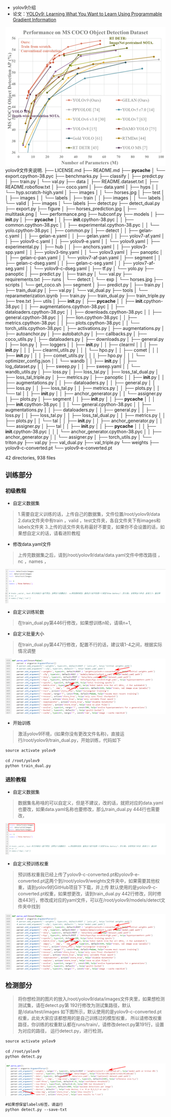 - yolov9介绍
- 论文：[YOLOv9: Learning What You Want to Learn Using Programmable Gradient Information](https://arxiv.org/abs/2402.13616)

![performance.png](../../images/19de2d46e56d5420d4bc818fe829836b.png)
yolov9文件夹说明.
├── LICENSE.md
├── README.md
├── __pycache__
│   └── export.cpython-38.pyc
├── benchmarks.py
├── classify
│   ├── predict.py
│   ├── train.py
│   └── val.py
├── data
│   ├── README.dataset.txt
│   ├── README.roboflow.txt
│   ├── coco.yaml
│   ├── data.yaml
│   ├── hyps
│   │   └── hyp.scratch-high.yaml
│   ├── images
│   │   └── horses.jpg
│   ├── test
│   │   ├── images
│   │   └── labels
│   ├── train
│   │   ├── images
│   │   └── labels
│   └── valid
│       ├── images
│       └── labels
├── detect.py
├── detect_dual.py
├── export.py
├── figure
│   ├── horses_prediction.jpg
│   ├── multitask.png
│   └── performance.png
├── hubconf.py
├── models
│   ├── __init__.py
│   ├── __pycache__
│   │   ├── __init__.cpython-38.pyc
│   │   ├── common.cpython-38.pyc
│   │   ├── experimental.cpython-38.pyc
│   │   └── yolo.cpython-38.pyc
│   ├── common.py
│   ├── detect
│   │   ├── gelan-c.yaml
│   │   ├── gelan-e.yaml
│   │   ├── gelan.yaml
│   │   ├── yolov7-af.yaml
│   │   ├── yolov9-c.yaml
│   │   ├── yolov9-e.yaml
│   │   └── yolov9.yaml
│   ├── experimental.py
│   ├── hub
│   │   ├── anchors.yaml
│   │   ├── yolov3-spp.yaml
│   │   ├── yolov3-tiny.yaml
│   │   └── yolov3.yaml
│   ├── panoptic
│   │   ├── gelan-c-pan.yaml
│   │   └── yolov7-af-pan.yaml
│   ├── segment
│   │   ├── gelan-c-dseg.yaml
│   │   ├── gelan-c-seg.yaml
│   │   ├── yolov7-af-seg.yaml
│   │   └── yolov9-c-dseg.yaml
│   ├── tf.py
│   └── yolo.py
├── panoptic
│   ├── predict.py
│   ├── train.py
│   └── val.py
├── requirements.txt
├── runs
│   └── detect
│       └── exp
│           └── horses.jpg
├── scripts
│   └── get_coco.sh
├── segment
│   ├── predict.py
│   ├── train.py
│   ├── train_dual.py
│   ├── val.py
│   └── val_dual.py
├── tools
│   └── reparameterization.ipynb
├── train.py
├── train_dual.py
├── train_triple.py
├── tree.txt
├── utils
│   ├── __init__.py
│   ├── __pycache__
│   │   ├── __init__.cpython-38.pyc
│   │   ├── augmentations.cpython-38.pyc
│   │   ├── dataloaders.cpython-38.pyc
│   │   ├── downloads.cpython-38.pyc
│   │   ├── general.cpython-38.pyc
│   │   ├── lion.cpython-38.pyc
│   │   ├── metrics.cpython-38.pyc
│   │   ├── plots.cpython-38.pyc
│   │   └── torch_utils.cpython-38.pyc
│   ├── activations.py
│   ├── augmentations.py
│   ├── autoanchor.py
│   ├── autobatch.py
│   ├── callbacks.py
│   ├── coco_utils.py
│   ├── dataloaders.py
│   ├── downloads.py
│   ├── general.py
│   ├── lion.py
│   ├── loggers
│   │   ├── __init__.py
│   │   ├── clearml
│   │   │   ├── __init__.py
│   │   │   ├── clearml_utils.py
│   │   │   └── hpo.py
│   │   ├── comet
│   │   │   ├── __init__.py
│   │   │   ├── comet_utils.py
│   │   │   ├── hpo.py
│   │   │   └── optimizer_config.json
│   │   └── wandb
│   │       ├── __init__.py
│   │       ├── log_dataset.py
│   │       ├── sweep.py
│   │       ├── sweep.yaml
│   │       └── wandb_utils.py
│   ├── loss.py
│   ├── loss_tal.py
│   ├── loss_tal_dual.py
│   ├── loss_tal_triple.py
│   ├── metrics.py
│   ├── panoptic
│   │   ├── __init__.py
│   │   ├── augmentations.py
│   │   ├── dataloaders.py
│   │   ├── general.py
│   │   ├── loss.py
│   │   ├── loss_tal.py
│   │   ├── metrics.py
│   │   ├── plots.py
│   │   └── tal
│   │       ├── __init__.py
│   │       ├── anchor_generator.py
│   │       └── assigner.py
│   ├── plots.py
│   ├── segment
│   │   ├── __init__.py
│   │   ├── __pycache__
│   │   │   ├── __init__.cpython-38.pyc
│   │   │   └── general.cpython-38.pyc
│   │   ├── augmentations.py
│   │   ├── dataloaders.py
│   │   ├── general.py
│   │   ├── loss.py
│   │   ├── loss_tal.py
│   │   ├── loss_tal_dual.py
│   │   ├── metrics.py
│   │   ├── plots.py
│   │   └── tal
│   │       ├── __init__.py
│   │       ├── anchor_generator.py
│   │       └── assigner.py
│   ├── tal
│   │   ├── __init__.py
│   │   ├── __pycache__
│   │   │   ├── __init__.cpython-38.pyc
│   │   │   └── anchor_generator.cpython-38.pyc
│   │   ├── anchor_generator.py
│   │   └── assigner.py
│   ├── torch_utils.py
│   └── triton.py
├── val.py
├── val_dual.py
├── val_triple.py
└── weights
    ├── yolov9-c-converted.pt
    └── yolov9-e-converted.pt

42 directories, 938 files

## 训练部分
### 初级教程

- 自定义数据集
> 1.需要自定义训练的话，上传自己的数据集，文件位置/root/yolov9/data
> 2.data文件夹中有train ，valid ，test文件夹，各自文件夹下有images和labels文件夹
> 3.上传的话文件夹名称最好不要变，如果你不会设置的话，如果想自定义的话，请看进阶教程


- 修改data.yaml文件
> 上传完数据集之后，请到/root/yolov9/data/data.yaml文件中修改路径 ，nc ，names ，

![1714918763223.png](../../images/1ef1b44e8624610e3859c09ff38297ff.png)

- 自定义训练轮数
> 在train_dual.py第446行修改，如果想训练n轮，请填n+1,


- 自定义批量大小
> 在train_dual.py第447行修改，配置不行的话，建议填1-4之间，根据实际情况调整


![1714918939492.png](../../images/0b772e3d3dfe43c4a218ad5a4f6e65fd.png)

- 开始训练
> 激活yolov9环境，(如果你没有更改文件名称)，直接运行/root/yolov9/train_dual.py，开始训练，代码如下

```
source activate yolov9

cd /root/yolov9
python train_dual.py
```



### 进阶教程

- 自定义数据集
> 数据集名称啥的可以自定义，但是不建议，改的话，就把对应的data.yaml也要改，如果data.yaml名称也要修改，那么train_dual.py 444行也需要改，


![1714919432760.png](../../images/d8720dc38b8a93e6c051aa4230290981.png)

- 自定义预训练权重
> 预训练权重我已经上传了yolov9-c-converted.pt和yolov9-e-converted.pt这两个到/root/yolov9/weights文件夹中，如果需要其他权重，请到yolov9的GitHub项目下下载，并上传
> 默认使用的是yolov9-c-converted.pt权重，如果想更改，请到train_dual.py 442行修改，同时修改443行，修改成对应的yaml文件，可以在/root/yolov9/models/detect文件夹中找到

![1714918939492.png](../../images/0b772e3d3dfe43c4a218ad5a4f6e65fd.png)

## 检测部分
> 将你想检测的图片的放入/root/yolov9/data/images文件夹里，如果想检测测试集，请在detect.py第
> 192行修改为测试集路径，默认是/data/test/images
> 如下图所示，默认使用的是yolov9-c-converted.pt权重，此处大家应该都想用的是自己训练过的模型权重，
> 所以请修改权重路径，你训练的权重默认都在runs/train/，请修改detect.py第191行，设置为对应的路径，
> 运行detect.py，进行检测，

```
source activate yolov9

cd /root/yolov9
python detect.py
```
![1714920200753.png](../../images/ef39edecd60c1691a5f2da49c9faff9a.png)
```
#如果想保留labels标签，请运行
python detect.py --save-txt
```

